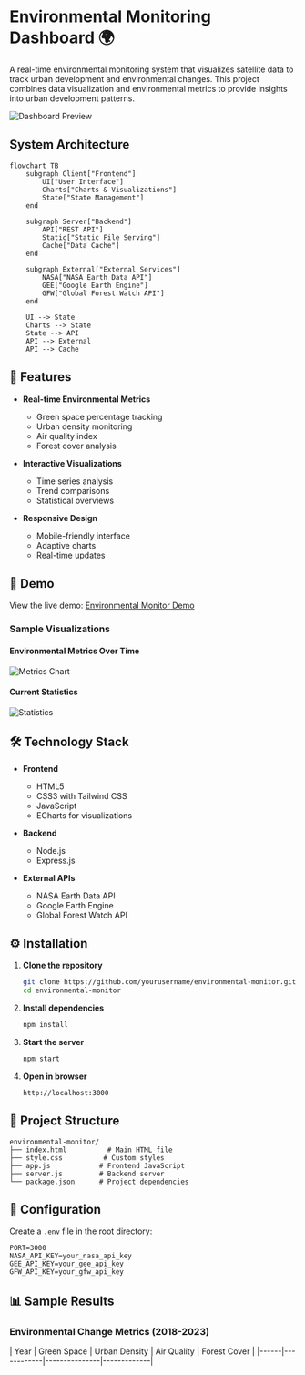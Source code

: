 # Environmental Monitoring Dashboard 🌍

A real-time environmental monitoring system that visualizes satellite data to track urban development and environmental changes. This project combines data visualization and environmental metrics to provide insights into urban development patterns.

![Dashboard Preview](https://via.placeholder.com/800x400)

## System Architecture 

```mermaid
flowchart TB
    subgraph Client["Frontend"]
        UI["User Interface"]
        Charts["Charts & Visualizations"]
        State["State Management"]
    end

    subgraph Server["Backend"]
        API["REST API"]
        Static["Static File Serving"]
        Cache["Data Cache"]
    end

    subgraph External["External Services"]
        NASA["NASA Earth Data API"]
        GEE["Google Earth Engine"]
        GFW["Global Forest Watch API"]
    end

    UI --> State
    Charts --> State
    State --> API
    API --> External
    API --> Cache
```

## 🌟 Features

- **Real-time Environmental Metrics**
  - Green space percentage tracking
  - Urban density monitoring
  - Air quality index
  - Forest cover analysis

- **Interactive Visualizations**
  - Time series analysis
  - Trend comparisons
  - Statistical overviews

- **Responsive Design**
  - Mobile-friendly interface
  - Adaptive charts
  - Real-time updates

## 🚀 Demo

View the live demo: [Environmental Monitor Demo](http://your-demo-link.com)

### Sample Visualizations

#### Environmental Metrics Over Time
![Metrics Chart](https://via.placeholder.com/600x300)

#### Current Statistics
![Statistics](https://via.placeholder.com/600x300)

## 🛠️ Technology Stack

- **Frontend**
  - HTML5
  - CSS3 with Tailwind CSS
  - JavaScript
  - ECharts for visualizations

- **Backend**
  - Node.js
  - Express.js

- **External APIs**
  - NASA Earth Data API
  - Google Earth Engine
  - Global Forest Watch API

## ⚙️ Installation

1. **Clone the repository**
   ```bash
   git clone https://github.com/yourusername/environmental-monitor.git
   cd environmental-monitor
   ```

2. **Install dependencies**
   ```bash
   npm install
   ```

3. **Start the server**
   ```bash
   npm start
   ```

4. **Open in browser**
   ```
   http://localhost:3000
   ```

## 📁 Project Structure
```
environmental-monitor/
├── index.html          # Main HTML file
├── style.css          # Custom styles
├── app.js            # Frontend JavaScript
├── server.js         # Backend server
└── package.json      # Project dependencies
```

## 🔧 Configuration

Create a `.env` file in the root directory:

```env
PORT=3000
NASA_API_KEY=your_nasa_api_key
GEE_API_KEY=your_gee_api_key
GFW_API_KEY=your_gfw_api_key
```

## 📊 Sample Results

### Environmental Change Metrics (2018-2023)

| Year | Green Space | Urban Density | Air Quality | Forest Cover |
|------|------------|---------------|-------------|
